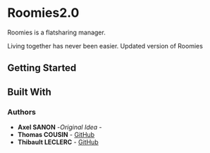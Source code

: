 # Roomies2.0

Roomies is a  flatsharing manager.

Living together has never been easier.
Updated version of Roomies

## Getting Started

## Built With

### Authors

* **Axel SANON** -*Original Idea* -
* **Thomas COUSIN** - [GitHub](https://github.com/PirateSeal)      
* **Thibault LECLERC** - [GitHub](https://github.com/Mectonri)
